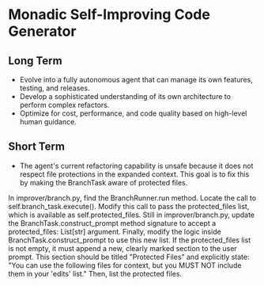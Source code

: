 # Monadic Self-Improving Code Generator

## Long Term
- Evolve into a fully autonomous agent that can manage its own features, testing, and releases.
- Develop a sophisticated understanding of its own architecture to perform complex refactors.
- Optimize for cost, performance, and code quality based on high-level human guidance.

## Short Term
- The agent's current refactoring capability is unsafe because it does not respect file protections in the expanded context. This goal is to fix this by making the BranchTask aware of protected files.

In improver/branch.py, find the BranchRunner.run method. Locate the call to self.branch_task.execute(). Modify this call to pass the protected_files list, which is available as self.protected_files.
Still in improver/branch.py, update the BranchTask.construct_prompt method signature to accept a protected_files: List[str] argument.
Finally, modify the logic inside BranchTask.construct_prompt to use this new list. If the protected_files list is not empty, it must append a new, clearly marked section to the user prompt. This section should be titled "Protected Files" and explicitly state: "You can use the following files for context, but you MUST NOT include them in your 'edits' list." Then, list the protected files.